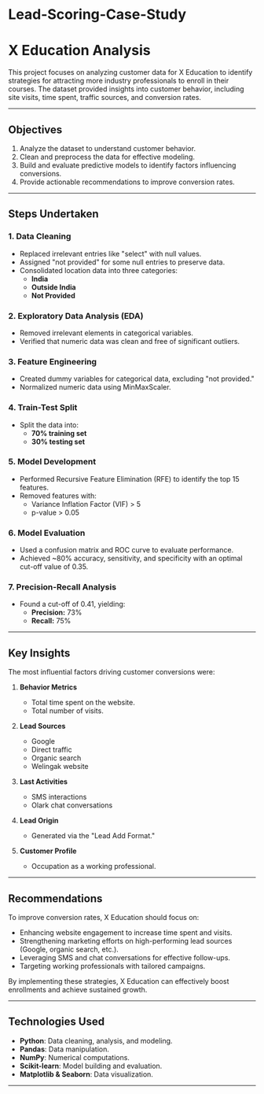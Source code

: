 # Lead-Scoring-Case-Study

# X Education Analysis  

This project focuses on analyzing customer data for X Education to identify strategies for attracting more industry professionals to enroll in their courses. The dataset provided insights into customer behavior, including site visits, time spent, traffic sources, and conversion rates.

---

## Objectives  

1. Analyze the dataset to understand customer behavior.  
2. Clean and preprocess the data for effective modeling.  
3. Build and evaluate predictive models to identify factors influencing conversions.  
4. Provide actionable recommendations to improve conversion rates.  

---

## Steps Undertaken  

### 1. Data Cleaning  
- Replaced irrelevant entries like "select" with null values.  
- Assigned "not provided" for some null entries to preserve data.  
- Consolidated location data into three categories:  
  - **India**  
  - **Outside India**  
  - **Not Provided**  

### 2. Exploratory Data Analysis (EDA)  
- Removed irrelevant elements in categorical variables.  
- Verified that numeric data was clean and free of significant outliers.  

### 3. Feature Engineering  
- Created dummy variables for categorical data, excluding "not provided."  
- Normalized numeric data using MinMaxScaler.  

### 4. Train-Test Split  
- Split the data into:  
  - **70% training set**  
  - **30% testing set**  

### 5. Model Development  
- Performed Recursive Feature Elimination (RFE) to identify the top 15 features.  
- Removed features with:  
  - Variance Inflation Factor (VIF) > 5  
  - p-value > 0.05  

### 6. Model Evaluation  
- Used a confusion matrix and ROC curve to evaluate performance.  
- Achieved ~80% accuracy, sensitivity, and specificity with an optimal cut-off value of 0.35.  

### 7. Precision-Recall Analysis  
- Found a cut-off of 0.41, yielding:  
  - **Precision:** 73%  
  - **Recall:** 75%  

---

## Key Insights  

The most influential factors driving customer conversions were:  

1. **Behavior Metrics**  
   - Total time spent on the website.  
   - Total number of visits.  

2. **Lead Sources**  
   - Google  
   - Direct traffic  
   - Organic search  
   - Welingak website  

3. **Last Activities**  
   - SMS interactions  
   - Olark chat conversations  

4. **Lead Origin**  
   - Generated via the "Lead Add Format."  

5. **Customer Profile**  
   - Occupation as a working professional.  

---

## Recommendations  

To improve conversion rates, X Education should focus on:  
- Enhancing website engagement to increase time spent and visits.  
- Strengthening marketing efforts on high-performing lead sources (Google, organic search, etc.).  
- Leveraging SMS and chat conversations for effective follow-ups.  
- Targeting working professionals with tailored campaigns.  

By implementing these strategies, X Education can effectively boost enrollments and achieve sustained growth.  

---

## Technologies Used  

- **Python**: Data cleaning, analysis, and modeling.  
- **Pandas**: Data manipulation.  
- **NumPy**: Numerical computations.  
- **Scikit-learn**: Model building and evaluation.  
- **Matplotlib & Seaborn**: Data visualization.  

---

